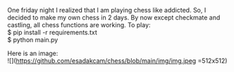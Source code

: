 One friday night I realized that I am playing chess like addicted. So, I decided to make my own chess in 2 days. By now except checkmate and castling, 
all chess functions are working. To play: <br/>
$ pip install -r requirements.txt <br/>
$ python main.py 

Here is an image: <br/>
![](https://github.com/esadakcam/chess/blob/main/img/img.jpeg =512x512)
